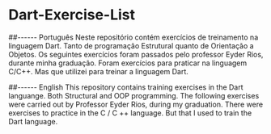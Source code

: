 # Dart-Exercise-List

##------ Português Neste repositório contém exercícios de treinamento na linguagem Dart. Tanto de programação Estrutural quanto de Orientação a Objetos. Os seguintes exercícios foram passados pelo professor Eyder Rios, durante minha graduação. Foram exercícios para praticar na linguagem C/C++. Mas que utilizei para treinar a linguagem Dart.

##------ English This repository contains training exercises in the Dart languange. Both Structural and OOP programming. The following exercises were carried out by Professor Eyder Rios, during my graduation. There were exercises to practice in the C / C ++ language. But that I used to train the Dart language.
